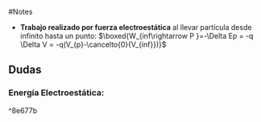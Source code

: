 #Notes 

- **Trabajo realizado por fuerza electroestática** al llevar partícula desde infinito hasta un punto:  $\boxed{W_{inf\rightarrow P }=-\Delta Ep = -q \Delta V = -q(V_{p}-\cancelto{0}{V_{inf}})}$
## Dudas

### **Energía Electroestática:**

^8e677b
